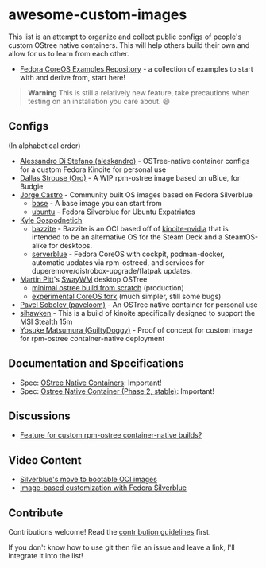 # awesome-custom-images

This list is an attempt to organize and collect public configs of people's custom OStree native containers.
This will help others build their own and allow for us to learn from each other.

- [Fedora CoreOS Examples Repository](https://github.com/miabbott/coreos-layering-examples) - a collection of examples to start with and derive from, start here!

> **Warning**
> This is still a relatively new feature, take precautions when testing on an installation you care about. :smile:

## Configs

(In alphabetical order)

- [Alessandro Di Stefano (aleskandro)](https://github.com/aleskandro/my-ostree-config) - OSTree-native container configs for a custom Fedora Kinoite for personal use
- [Dallas Strouse (Oro)](https://github.com/orowith2os/uBlue-Budgie) - A WIP rpm-ostree image based on uBlue, for Budgie
- [Jorge Castro](https://github.com/ublue-os) - Community built OS images based on Fedora Silverblue
  - [base](https://github.com/ublue-os/base) - A base image you can start from
  - [ubuntu](https://github.com/ublue-os/ubuntu) - Fedora Silverblue for Ubuntu Expatriates
- [Kyle Gospodnetich](https://github.com/KyleGospo)
  - [bazzite](https://github.com/ublue-os/bazzite) - Bazzite is an OCI based off of [kinoite-nvidia](https://github.com/ublue-os/nvidia) that is intended to be an alternative OS for the Steam Deck and a SteamOS-alike for desktops.
  - [serverblue](https://github.com/KyleGospo/serverblue) - Fedora CoreOS with cockpit, podman-docker, automatic updates via rpm-ostreed, and services for duperemove/distrobox-upgrade/flatpak updates.
- [Martin Pitt](https://github.com/martinpitt)'s [SwayWM](https://swaywm.org/) desktop OSTree
     - [minimal ostree build from scratch](https://github.com/martinpitt/ostree-pitti-workstation) (production)
     - [experimental CoreOS fork](https://github.com/martinpitt/pitti-workstation-oci) (much simpler, still some bugs)
- [Pavel Sobolev (paveloom)](https://github.com/paveloom-d/paveloom-os) - An OSTree native container for personal use
- [sihawken](https://github.com/sihawken/kinoite-msi-stealth-15m) - This is a build of kinoite specifically designed to support the MSI Stealth 15m
- [Yosuke Matsumura (GuiltyDoggy)](https://github.com/GuiltyDoggy/ostree-container) - Proof of concept for custom image for rpm-ostree container-native deployment

## Documentation and Specifications

- Spec: [OStree Native Containers](https://fedoraproject.org/wiki/Changes/OstreeNativeContainer): Important!
- Spec: [Ostree Native Container (Phase 2, stable)](https://fedoraproject.org/wiki/Changes/OstreeNativeContainerStable): Important!

## Discussions

- [Feature for custom rpm-ostree container-native builds?](https://discussion.fedoraproject.org/t/feature-for-custom-rpm-ostree-container-native-builds/44480)

## Video Content

- [Silverblue's move to bootable OCI images](https://www.youtube.com/watch?v=X8h304Jp9N8)
- [Image-based customization with Fedora Silverblue](https://www.youtube.com/watch?v=9xO4w-w8mzg)

## Contribute

Contributions welcome! Read the [contribution guidelines](contributing.md) first.

If you don't know how to use git then file an issue and leave a link, I'll integrate it into the list!
